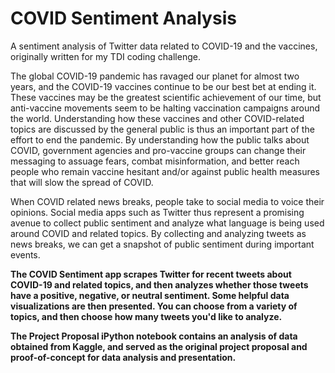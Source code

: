 # COVID Sentiment Analysis
A sentiment analysis of Twitter data related to COVID-19 and the vaccines, originally written for my TDI coding challenge.

 The global COVID-19 pandemic has ravaged our planet for almost two years, and the COVID-19 vaccines continue to be our best bet at ending it. These vaccines may be the 
 greatest scientific achievement of our time, but anti-vaccine movements seem to be halting vaccination campaigns around the world. Understanding how these vaccines and 
 other COVID-related topics are discussed by the general public is thus an important part of the effort to end the pandemic. By understanding how the public talks about 
 COVID, government agencies and pro-vaccine groups can change their messaging to assuage fears, combat misinformation, and better reach people who remain vaccine 
 hesitant and/or against public health measures that will slow the spread of COVID.
 
 When COVID related news breaks, people take to social media to voice their opinions. Social media apps such as Twitter thus represent a promising avenue to collect 
 public sentiment and analyze what language is being used around COVID and related topics. By collecting and analyzing tweets as news breaks, we can get a snapshot of 
 public sentiment during important events.
 
 **The COVID Sentiment app scrapes Twitter for recent tweets about COVID-19 and related topics, and then analyzes whether those tweets have a positive, negative, or 
 neutral sentiment. Some helpful data visualizations are then presented. You can choose from a variety of topics, and then choose how many tweets you'd like to 
 analyze.**

**The Project Proposal iPython notebook contains an analysis of data obtained from Kaggle, and served as the original project proposal and proof-of-concept for data analysis and presentation.**
